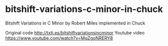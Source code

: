 # bitshift-variations-c-minor-in-chuck
Bitshift Variations in C Minor by Robert Miles implemented in Chuck

Original code http://txti.es/bitshiftvariationsincminor
Youtube video https://www.youtube.com/watch?v=MqZgoNRERY8
